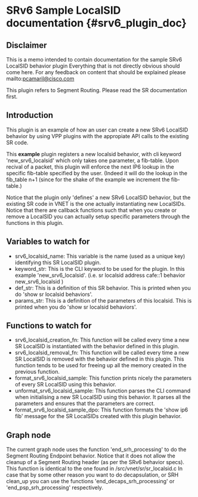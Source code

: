 # SRv6 Sample LocalSID documentation    {#srv6_plugin_doc}

## Disclaimer

This is a memo intended to contain documentation for the sample SRv6 LocalSID behavior plugin
Everything that is not directly obvious should come here.
For any feedback on content that should be explained please mailto:pcamaril@cisco.com
 
This plugin refers to Segment Routing. Please read the SR documentation first.

## Introduction

This plugin is an example of how an user can create a new SRv6 LocalSID behavior by using VPP plugins with the appropiate API calls to the existing SR code.

This **example** plugin registers a new localsid behavior, with cli keyword 'new_srv6_localsid' which only takes one parameter, a fib-table. Upon recival of a packet, this plugin will enforce the next IP6 lookup in the specific fib-table specified by the user. (Indeed it will do the lookup in the fib_table n+1 (since for the shake of the example we increment the fib-table.)

Notice that the plugin only 'defines' a new SRv6 LocalSID behavior, but the existing SR code in VNET is the one actually instantiating new LocalSIDs. Notice that there are callback functions such that when you create or remove a LocalSID you can actually setup specific parameters through the functions in this plugin.

## Variables to watch for

* srv6_localsid_name: This variable is the name (used as a unique key) identifying this SR LocalSID plugin.
* keyword_str: This is the CLI keyword to be used for the plugin. In this example 'new_srv6_localsid'. (i.e. sr localsid address cafe::1 behavior new_srv6_localsid <parameters>)
* def_str: This is a definition of this SR behavior. This is printed when you do 'show sr localsid behaviors'.
* params_str: This is a definition of the parameters of this localsid. This is printed when you do 'show sr localsid behaviors'.

## Functions to watch for

* srv6_localsid_creation_fn: This function will be called every time a new SR LocalSID is instantiated with the behavior defined in this plugin. 
* srv6_localsid_removal_fn: This function will be called every time a new SR LocalSID is removed with the behavior defined in this plugin. This function tends to be used for freeing up all the memory created in the previous function.
* format_srv6_localsid_sample: This function prints nicely the parameters of every SR LocalSID using this behavior.
* unformat_srv6_localsid_sample: This function parses the CLI command when initialising a new SR LocalSID using this behavior. It parses all the parameters and ensures that the parameters are correct.
* format_srv6_localsid_sample_dpo: This function formats the 'show ip6 fib' message for the SR LocalSIDs created with this plugin behavior.

## Graph node

The current graph node uses the function 'end_srh_processing' to do the Segment Routing Endpoint behavior. Notice that it does not allow the cleanup of a Segment Routing header (as per the SRv6 behavior specs).
This function is identical to the one found in /src/vnet/sr/sr_localsid.c
In case that by some other reason you want to do decapsulation, or SRH clean_up you can use the functions 'end_decaps_srh_processing' or 'end_psp_srh_processing' respectively.
